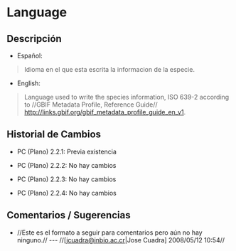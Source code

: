 # Language #



## Descripción ##
  * Español:
> Idioma en el que esta escrita la informacion de la especie.

  * English:
> Language used to write the species information, ISO 639-2 according to //GBIF Metadata Profile, Reference Guide// http://links.gbif.org/gbif_metadata_profile_guide_en_v1.

## Historial de Cambios ##
  * PC (Plano) 2.2.1: Previa existencia

  * PC (Plano) 2.2.2: No hay cambios

  * PC (Plano) 2.2.3: No hay cambios

  * PC (Plano) 2.2.4: No hay cambios


## Comentarios / Sugerencias ##

  * //Este es el formato a seguir para comentarios pero aún no hay ninguno.// --- //[jcuadra@inbio.ac.cr|Jose Cuadra] 2008/05/12 10:54//
